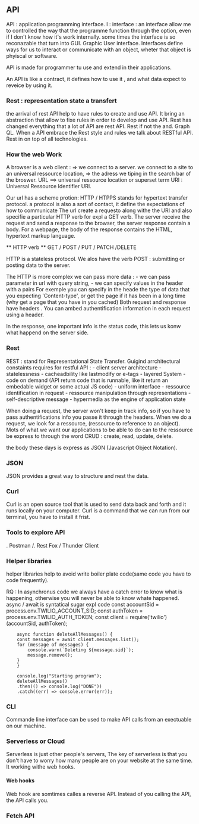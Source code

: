 ## API 

API : application programming interface. 
I : interface : an interface allow me to controlled the way that the programme function through the option, even if I don't know how it's work internally. 
some times the interface is so reconazable that turn into GUI. Graphic User interface. 
Interfaces define ways for us to interact or communicate with an object, wheter that object is phyiscal or software.


API is made for programmer tu use and extend in their applications. 

An API is like a contract, it defines how to use it , and what data expect to reveice by using it. 
### Rest : representation state a transfert
the arrival of rest API help to have rules to create and use API. It bring an abstraction that allow to fixe rules in order to develop and use API. Rest has changed everything that a lot of API are rest API. 
Rest if not the and. 
Graph QL. 
When a API embrace the Rest style and rules we talk about RESTful API. Rest in on top of all technologies. 

### How the web Work
A browser is a web client : => we connect to a server. we connect to a site to an universal ressource location, => the adress we tiping in the search bar of the broswer. 
URL ==> universal ressource location or superset term URI : Universal Ressource Identifier URI. 

Our url has a scheme protion: HTTP / HTPPS stands for hypertext transfer protocol. 
a protocol is also a sort of contact, it define the expectations of how to communicate
The url create a requesto along withe the URI and also specifie a particular HTTP verb  for expl a GET verb. The server receive the request and send a response to the browser, the server response contain a body. For a webpage, the body of the response contains the HTML, hypertext markup language. 

** HTTP verb **
GET / POST / PUT / PATCH /DELETE

HTTP is a stateless protocol. 
We alos have the verb POST : submitting or posting data to the server. 

The HTTP is more complex we can pass more data :
    - we can pass parameter in url with query string,
    - we can specify values in the header with a pairs 
For exemple you can specify in the heade the type of data that you expecting 'Content-type', or get the page if it has been in a long time (why get a page that you have in you cached)
Both request and response have headers . 
You can ambed authentification information in each request using a header. 

In the response, one important info is the status code, this lets us konw what happend on the server side. 

### Rest 
REST : stand for Representational State Transfer. 
Guigind arrchitectural constaints requires for restful API : 
    - client server architecture
    - statelessness
    - cacheadbility like lastmodify or e-tags
    - layered System
    - code on demand (API return code that is runnable, like it return an embedable widget or some actual JS code)
    - uniform interface - ressource identification in request
                        - ressource manipulation through representations
                        - self-descriptive message
                        - hypermedia as the engine of application state

When doing a request, the server won't keep in track info, so if you have to pass authentifications info you passe it through the headers. 
When we do a request, we look for a ressource, (ressource to reference to an object). Mots of what we want our applications to be able to do can to the ressource be express to through the word CRUD : create, read, update, delete. 

the body these days is express as JSON (Javascript Object Notation). 
### JSON 
JSON provides a great way to structure and nest the data. 

### Curl 
Curl is an open source tool that is used to send data back and forth and it runs locally on your computer. 
Curl is a command that we can run from our terminal, you have to install it frist. 

### Tools to explore API 
. Postman /. Rest Fox / Thunder Client 

### Helper libraries 

helper libraries help to avoid write boiler plate code(same code you have to code frequently). 

RQ : In asynchronus code we always have a catch error to know what is happening, otherwise you will never be able to know whate happened. 
async / await is syntatical sugar 
expl code
        const accountSid = process.env.TWILIO_ACCOUNT_SID;
        const authToken = process.env.TWILIO_AUTH_TOKEN;
        const client = require('twilio')(accountSid, authToken);

        async function deleteAllMessages() {
        const messages = await client.messages.list();
        for (message of messages) {
            console.warn(`Deleting ${message.sid}`);
            message.remove();
        }
        } 

        console.log("Starting program");
        deleteAllMessages()
        .then(() => console.log("DONE"))
        .catch((err) => console.error(err));

### CLI 
Commande line interface can be used to make API calls from an exectuable on our machine. 


### Serverless or Cloud
Serverless is just other people's servers, The key of serverless is that you don't have to worry how many people are on your website at the same time. 
It working withe web hooks. 

#### Web hooks 
Web hook are somtimes calles a reverse API. Instead of you calling the API, the API calls you. 

### Fetch API 

